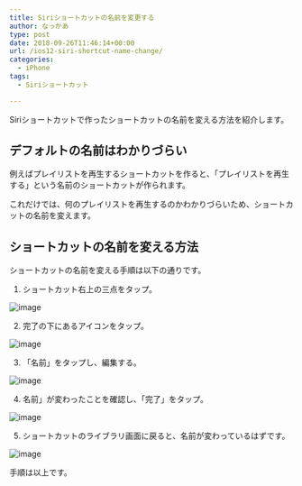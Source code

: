 ```yaml
---
title: Siriショートカットの名前を変更する
author: なっかあ
type: post
date: 2018-09-26T11:46:14+00:00
url: /ios12-siri-shortcut-name-change/
categories:
  - iPhone
tags:
  - Siriショートカット

---
```

Siriショートカットで作ったショートカットの名前を変える方法を紹介します。

## デフォルトの名前はわかりづらい

例えばプレイリストを再生するショートカットを作ると、「プレイリストを再生する」という名前のショートカットが作られます。
  
これだけでは、何のプレイリストを再生するのかわかりづらいため、ショートカットの名前を変えます。

## ショートカットの名前を変える方法

ショートカットの名前を変える手順は以下の通りです。

1. ショートカット右上の三点をタップ。
  
![image](/img/wp/20180926-siris-0-320x569.png)

2. 完了の下にあるアイコンをタップ。
  
![image](/img/wp/20180926-siris-1-320x568.png)

3. 「名前」をタップし、編集する。
  
![image](/img/wp/20180926-siris-2-320x569.png)

4. 名前」が変わったことを確認し、「完了」をタップ。
  
![image](/img/wp/20180926-siris-3-320x569.png)

5. ショートカットのライブラリ画面に戻ると、名前が変わっているはずです。
  
![image](/img/wp/20180926-siris-4-320x569.png)

手順は以上です。